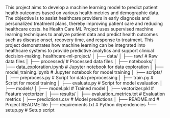 This project aims to develop a machine learning model to predict patient health outcomes based on various health metrics and demographic data. The objective is to assist healthcare providers in early diagnosis and personalized treatment plans, thereby improving patient care and reducing healthcare costs.
he Health Care ML Project uses supervised machine learning techniques to analyze patient data and predict health outcomes such as disease onset, recovery time, and response to treatment. This project demonstrates how machine learning can be integrated into healthcare systems to provide predictive analytics and support clinical decision-making.
healthcare-ml-project/
│
├── data/
│   ├── raw/                   # Raw data files
│   ├── processed/             # Processed data files
│
├── notebooks/
│   ├── data_exploration.ipynb # Jupyter notebook for data exploration
│   ├── model_training.ipynb   # Jupyter notebook for model training
│
├── scripts/
│   ├── preprocess.py          # Script for data preprocessing
│   ├── train.py               # Script for model training
│   ├── evaluate.py            # Script for model evaluation
│
├── models/
│   ├── model.pkl              # Trained model
│   ├── vectorizer.pkl         # Feature vectorizer
│
├── results/
│   ├── evaluation_metrics.txt # Evaluation metrics
│   ├── predictions.csv        # Model predictions
│
├── README.md                  # Project README file
├── requirements.txt           # Python dependencies
└── setup.py                   # Setup script

